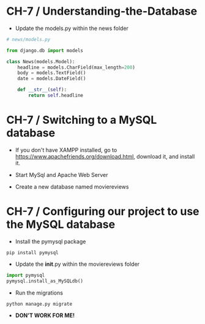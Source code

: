CH-7 / Understanding-the-Database
========================================================

* Update the models.py within the news folder

```python
# news/models.py

from django.db import models

class News(models.Model):
    headline = models.CharField(max_length=200)
    body = models.TextField()
    date = models.DateField()

    def __str__(self):
        return self.headline

```

CH-7 / Switching to a MySQL database
========================================================

* If you don't have XAMPP installed, go to https://www.apachefriends.org/download.html, download it, and install it.

* Start MySql and Apache Web Server

* Create a new database named moviereviews


CH-7 / Configuring our project to use the MySQL database
========================================================

* Install the pymysql package

```shell
pip install pymysql
```

* Update the __init__.py within the moviereviews folder
```python
import pymysql
pymysql.install_as_MySQLdb()
```

* Run the migrations
```shell
python manage.py migrate
```

* **DON'T WORK FOR ME!**
